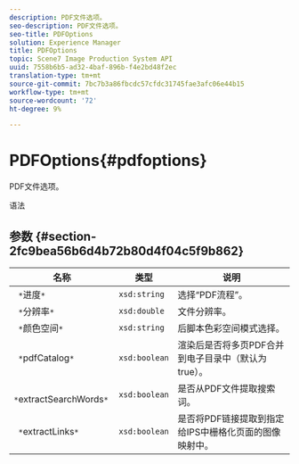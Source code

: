 ```yaml
---
description: PDF文件选项。
seo-description: PDF文件选项。
seo-title: PDFOptions
solution: Experience Manager
title: PDFOptions
topic: Scene7 Image Production System API
uuid: 7558b6b5-ad32-4baf-896b-f4e2bd48f2ec
translation-type: tm+mt
source-git-commit: 7bc7b3a86fbcdc57cfdc31745fae3afc06e44b15
workflow-type: tm+mt
source-wordcount: '72'
ht-degree: 9%

---
```



# PDFOptions{#pdfoptions}

PDF文件选项。

语法

## 参数 {#section-2fc9bea56b6d4b72b80d4f04c5f9b862}

| 名称 | 类型 | 说明 |
|---|---|---|
| ` *`进度`*` | `xsd:string` | 选择“PDF流程”。 |
| ` *`分辨率`*` | `xsd:double` | 文件分辨率。 |
| ` *`颜色空间`*` | `xsd:string` | 后脚本色彩空间模式选择。 |
| ` *`pdfCatalog`*` | `xsd:boolean` | 渲染后是否将多页PDF合并到电子目录中（默认为true）。 |
| ` *`extractSearchWords`*` | `xsd:boolean` | 是否从PDF文件提取搜索词。 |
| ` *`extractLinks`*` | `xsd:boolean` | 是否将PDF链接提取到指定给IPS中栅格化页面的图像映射中。 |

